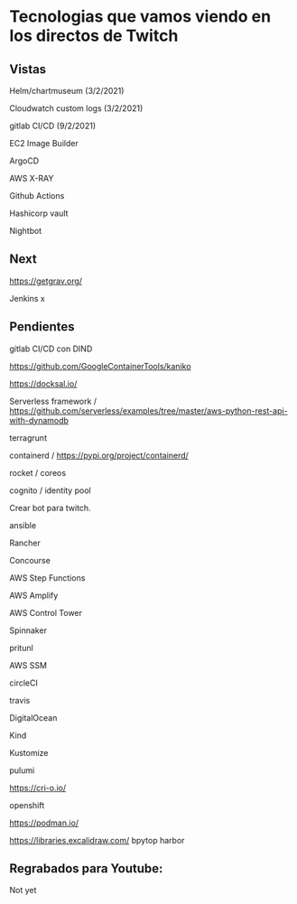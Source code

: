 # Tecnologias que vamos viendo en los directos de Twitch

## Vistas

Helm/chartmuseum (3/2/2021)

Cloudwatch custom logs (3/2/2021)

gitlab CI/CD (9/2/2021)

EC2 Image Builder

ArgoCD

AWS X-RAY

Github Actions

Hashicorp vault 

Nightbot


## Next 

https://getgrav.org/


Jenkins x

## Pendientes 

gitlab CI/CD con DIND

https://github.com/GoogleContainerTools/kaniko

https://docksal.io/

Serverless framework / https://github.com/serverless/examples/tree/master/aws-python-rest-api-with-dynamodb

terragrunt

containerd / https://pypi.org/project/containerd/  

rocket / coreos

cognito /  identity pool

Crear bot para twitch.

ansible

Rancher 

Concourse

AWS Step Functions

AWS Amplify

AWS Control Tower 

Spinnaker 

pritunl

AWS SSM

circleCI

travis

DigitalOcean

Kind

Kustomize


pulumi

https://cri-o.io/

openshift

https://podman.io/


https://libraries.excalidraw.com/
bpytop
harbor

## Regrabados para Youtube:

Not yet
